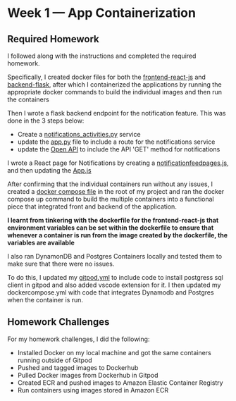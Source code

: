 # Week 1 — App Containerization

## Required Homework

I followed along with the instructions and completed the required homework.

Specifically, I created docker files for both the [frontend-react-js](/frontend-react-js/Dockerfile) and [backend-flask](/backend-flask/Dockerfile), after which I containerized the applications by running the appropriate docker commands to build the individual images and then run the containers   

Then I wrote a flask backend endpoint for the notification feature. This was done in the 3 steps below:
- Create a [notifications_activities.py](/backend-flask/services/notifications_activities.py) service 
- update the [app.py](/backend-flask/app.py) file to include a route for the notifications service
- update the [Open API](/backend-flask/openapi-3.0.yml) to include the API 'GET' method for notifications

I wrote a React page for Notifications by creating a [notificationfeedpages.js](/frontend-react-js/src/pages/NotificationsFeedPage.js), and then updating the [App.js](/frontend-react-js/src/App.js)

After confirming that the individual containers run without any issues, I created a [docker compose file](/docker-compose.yml) in the root of my project and ran the docker compose up command to build the multiple containers into a functional piece that integrated front and backend of the application.

**I learnt from tinkering with the dockerfile for the frontend-react-js that environment variables can be set within the dockerfile to ensure that whenever a container is run from the image created by the dockerfile, the variables are available**

I also ran DynamonDB and Postgres Containers locally and tested them to make sure that there were no issues. 

To do this, I updated my [gitpod.yml](/.gitpod.yml) to include code to install postgress sql client in gitpod and also added vscode extension for it. I then updated my dockercompose.yml with code that integrates Dynamodb and Postgres when the container is run.

## Homework Challenges

For my homework challenges, I did the following:

- Installed Docker on my local machine and got the same containers running outside of Gitpod
- Pushed and tagged images to Dockerhub
- Pulled Docker images from Dockerhub in Gitpod
- Created ECR and pushed images to Amazon Elastic Container Registry
- Run containers using images stored in Amazon ECR








